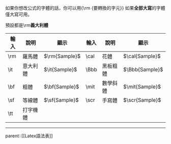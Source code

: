 如果你想改公式的字體的話，你可以用{\\rm {要轉換的字元}}
如果**全部大寫**的字體僅大寫可用。

預設都是\\rm**義大利體**

| 輸入  | 說明   | 顯示            | 輸入   | 說明   | 顯示             |
| --- | ---- | ------------- | ---- | ---- | -------------- |
| \rm | 羅馬體  | $\rm{Sample}$ | \cal | 花體   | $\cal{Sample}$ |
| \it | 意大利體 | $\it{Sample}$ | \Bbb | 黑板粗體 | $\Bbb{Sample}$ |
| \bf | 粗體   | $\bf{Sample}$ | \mit | 數學斜體 | $\mit{Sample}$ |
| \sf | 等線體  | $\sf{Sample}$ | \scr | 手寫體  | $\scr{Sample}$ |
| \tt | 打字機體 |               |      |      |                |
- - -
parent::[[Latex語法表]]